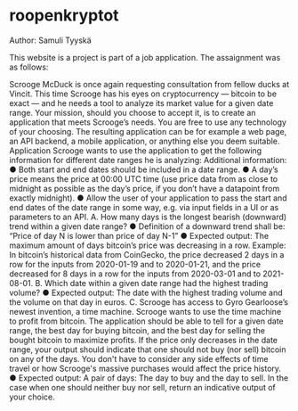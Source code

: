 # roopenkryptot

Author: Samuli Tyyskä



This website is a project is part of a job application. The assaignment was as follows:

Scrooge McDuck is once again requesting consultation from fellow ducks at Vincit.
This time Scrooge has his eyes on cryptocurrency — bitcoin to be exact — and he needs a tool to
analyze its market value for a given date range.
Your mission, should you choose to accept it, is to create an application that meets Scrooge’s needs.
You are free to use any technology of your choosing. The resulting application can be for example a web
page, an API backend, a mobile application, or anything else you deem suitable.
Application
Scrooge wants to use the application to get the following information for different date ranges he is
analyzing:
Additional information:
● Both start and end dates should be included in a date range.
● A day’s price means the price at 00:00 UTC time (use price data from as close to midnight as
possible as the day’s price, if you don’t have a datapoint from exactly midnight).
● Allow the user of your application to pass the start and end dates of the date range in some way,
e.g. via input fields in a UI or as parameters to an API.
A. How many days is the longest bearish (downward) trend within a given date range?
● Definition of a downward trend shall be: “Price of day N is lower than price of day N-1”
● Expected output: The maximum amount of days bitcoin’s price was decreasing in a row.
Example: In bitcoin’s historical data from CoinGecko, the price decreased 2 days in a row for the
inputs from 2020-01-19 and to 2020-01-21, and the price decreased for 8 days in a row for the
inputs from 2020-03-01 and to 2021-08-01.
B. Which date within a given date range had the highest trading volume?
● Expected output: The date with the highest trading volume and the volume on that day in
euros.
C. Scrooge has access to Gyro Gearloose’s newest invention, a time machine. Scrooge
wants to use the time machine to profit from bitcoin. The application should be able to tell
for a given date range, the best day for buying bitcoin, and the best day for selling the
bought bitcoin to maximize profits. If the price only decreases in the date range, your
output should indicate that one should not buy (nor sell) bitcoin on any of the days. You
don't have to consider any side effects of time travel or how Scrooge's massive purchases
would affect the price history.
● Expected output: A pair of days: The day to buy and the day to sell. In the case when one
should neither buy nor sell, return an indicative output of your choice.


